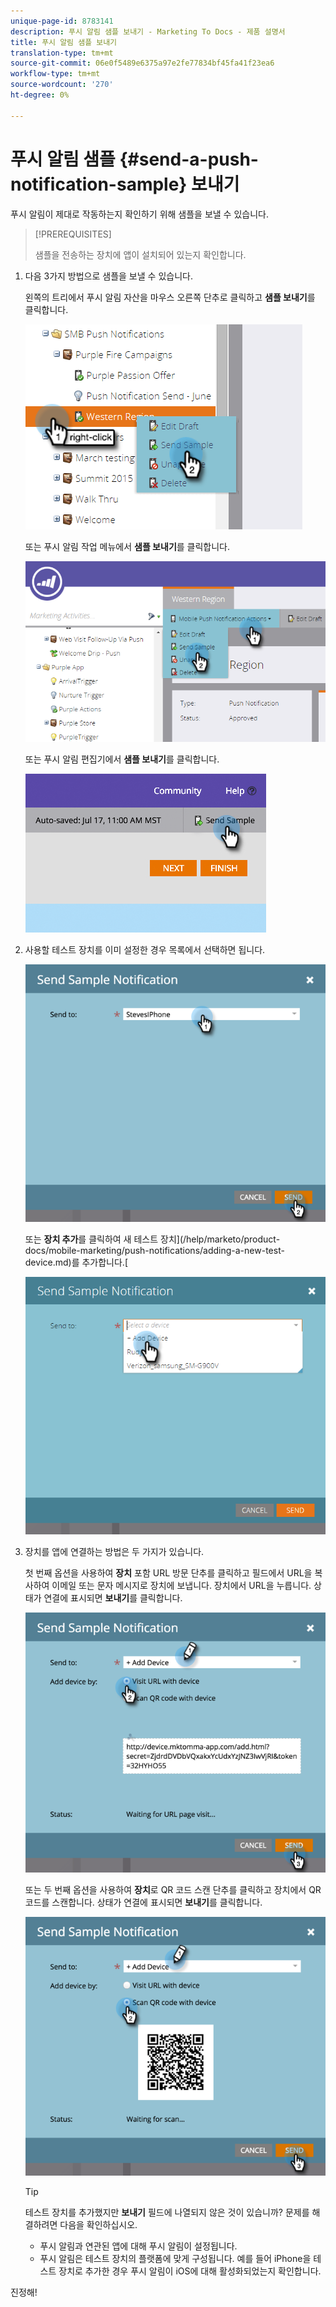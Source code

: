 ```yaml
---
unique-page-id: 8783141
description: 푸시 알림 샘플 보내기 - Marketing To Docs - 제품 설명서
title: 푸시 알림 샘플 보내기
translation-type: tm+mt
source-git-commit: 06e0f5489e6375a97e2fe77834bf45fa41f23ea6
workflow-type: tm+mt
source-wordcount: '270'
ht-degree: 0%

---
```



# 푸시 알림 샘플 {#send-a-push-notification-sample} 보내기

푸시 알림이 제대로 작동하는지 확인하기 위해 샘플을 보낼 수 있습니다.

>[!PREREQUISITES]
>
>샘플을 전송하는 장치에 앱이 설치되어 있는지 확인합니다.

1. 다음 3가지 방법으로 샘플을 보낼 수 있습니다.

   왼쪽의 트리에서 푸시 알림 자산을 마우스 오른쪽 단추로 클릭하고 **샘플 보내기**&#x200B;를 클릭합니다.

   ![](assets/image2015-7-13-11-3a26-3a15.png)

   또는 푸시 알림 작업 메뉴에서 **샘플 보내기**&#x200B;를 클릭합니다.

   ![](assets/image2015-7-13-11-3a28-3a37.png)

   또는 푸시 알림 편집기에서 **샘플 보내기**&#x200B;를 클릭합니다.

   ![](assets/image2015-7-20-13-3a29-3a3.png)

1. 사용할 테스트 장치를 이미 설정한 경우 목록에서 선택하면 됩니다.

   ![](assets/image2015-7-29-8-3a25-3a17.png)

   또는 **장치 추가**&#x200B;를 클릭하여 새 테스트 장치](/help/marketo/product-docs/mobile-marketing/push-notifications/adding-a-new-test-device.md)를 추가합니다.[

   ![](assets/image2015-7-13-11-3a34-3a21.png)

1. 장치를 앱에 연결하는 방법은 두 가지가 있습니다.

   첫 번째 옵션을 사용하여 **장치** 포함 URL 방문 단추를 클릭하고 필드에서 URL을 복사하여 이메일 또는 문자 메시지로 장치에 보냅니다. 장치에서 URL을 누릅니다. 상태가 연결에 표시되면 **보내기**&#x200B;를 클릭합니다.

   ![](assets/image2015-7-29-8-3a29-3a18.png)

   또는 두 번째 옵션을 사용하여 **장치**&#x200B;로 QR 코드 스캔 단추를 클릭하고 장치에서 QR 코드를 스캔합니다. 상태가 연결에 표시되면 **보내기**&#x200B;를 클릭합니다.

   ![](assets/image2015-7-29-8-3a31-3a20.png)

   >[!TIP]
   >
   >테스트 장치를 추가했지만 **보내기** 필드에 나열되지 않은 것이 있습니까? 문제를 해결하려면 다음을 확인하십시오.
   >
   >* 푸시 알림과 연관된 앱에 대해 푸시 알림이 설정됩니다.
      >
      >
   * 푸시 알림은 테스트 장치의 플랫폼에 맞게 구성됩니다. 예를 들어 iPhone을 테스트 장치로 추가한 경우 푸시 알림이 iOS에 대해 활성화되었는지 확인합니다.


진정해!
